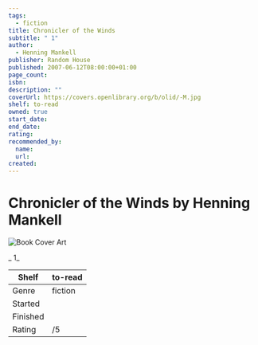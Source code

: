 ```yaml
---
tags:
  - fiction
title: Chronicler of the Winds
subtitle: " 1"
author:
  - Henning Mankell
publisher: Random House
published: 2007-06-12T08:00:00+01:00
page_count:
isbn:
description: ""
coverUrl: https://covers.openlibrary.org/b/olid/-M.jpg
shelf: to-read
owned: true
start_date:
end_date:
rating:
recommended_by:
  name:
  url:
created:
---
```


# Chronicler of the Winds by Henning Mankell

![Book Cover Art](https://covers.openlibrary.org/b/olid/-M.jpg)

_ 1_

| Shelf | to-read |
| --- | --- |
| Genre | fiction |
| Started |  |
| Finished |  |
| Rating | /5 |
